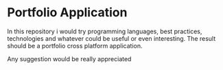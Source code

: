 # Portfolio Application
In this repository i would try programming languages, best practices, technologies and whatever could be useful or even interesting.
The result should be a portfolio cross platform application.

Any suggestion would be really appreciated
